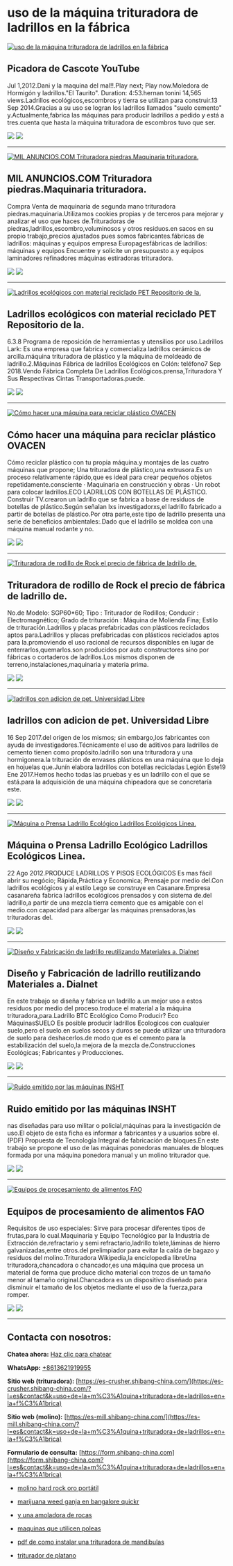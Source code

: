 # uso de la máquina trituradora de ladrillos en la fábrica

<a href="https://swt.shibang-china.com/?l=es&img&k=uso+de+la+m%C3%A1quina+trituradora+de+ladrillos+en+la+f%C3%A1brica" target="_blank">![uso de la máquina trituradora de ladrillos en la fábrica](http://static.shibang-china.com/all-800x300/1183.jpg)</a>

## Picadora de Cascote YouTube
Jul 1,2012.Dani y la maquina del mal!!.Play next; Play now.Moledora de Hormigón y ladrillos.&quot;El Taurito&quot;. Duration: 4:53.hernan tonini 14,565 views.Ladrillos ecológicos,escombros y tierra se utilizan para construir.13 Sep 2014.Gracias a su uso se logran los ladrillos llamados &quot;suelo cemento" y.Actualmente,fabrica las máquinas para producir ladrillos a pedido y está a tres.cuenta que hasta la máquina trituradora de escombros tuvo que ser.


<a href="https://whatsapp.shibangsoft.com/WhatsApp.php" target="_blank" title="WhatsApp">![](http://static.shibang-china.com/icon/whatsapp.png)</a> <a href="https://swt.shibang-china.com/?l=es&icon&k=uso+de+la+m%C3%A1quina+trituradora+de+ladrillos+en+la+f%C3%A1brica" target="_blank">![](http://static.shibang-china.com/icon/chat-es.png)</a>

---

<a href="https://swt.shibang-china.com/?l=es&img&k=uso+de+la+m%C3%A1quina+trituradora+de+ladrillos+en+la+f%C3%A1brica" target="_blank">![MIL ANUNCIOS.COM Trituradora piedras.Maquinaria trituradora.](http://static.shibang-china.com/all-800x300/510.jpg)</a>

## MIL ANUNCIOS.COM Trituradora piedras.Maquinaria trituradora.
Compra Venta de maquinaria de segunda mano trituradora piedras.maquinaria.Utilizamos cookies propias y de terceros para mejorar y analizar el uso que haces de.Trituradoras de piedras,ladrillos,escombro,voluminosos y otros residuos.en sacos en su propio trabajo,precios ajustados pues somos fabricantes.fábricas de ladrillos: máquinas y equipos empresa Europagesfábricas de ladrillos: máquinas y equipos Encuentre y solicite un presupuesto a.y equipos laminadores refinadores máquinas estiradoras trituradora.


<a href="https://whatsapp.shibangsoft.com/WhatsApp.php" target="_blank" title="WhatsApp">![](http://static.shibang-china.com/icon/whatsapp.png)</a> <a href="https://swt.shibang-china.com/?l=es&icon&k=uso+de+la+m%C3%A1quina+trituradora+de+ladrillos+en+la+f%C3%A1brica" target="_blank">![](http://static.shibang-china.com/icon/chat-es.png)</a>

---

<a href="https://swt.shibang-china.com/?l=es&img&k=uso+de+la+m%C3%A1quina+trituradora+de+ladrillos+en+la+f%C3%A1brica" target="_blank">![Ladrillos ecológicos con material reciclado PET Repositorio de la.](http://static.shibang-china.com/all-800x300/1205.jpg)</a>

## Ladrillos ecológicos con material reciclado PET Repositorio de la.
6.3.8 Programa de reposición de herramientas y utensilios por uso.Ladrillos Lark: Es una empresa que fabrica y comercializa ladrillos cerámicos de arcilla.máquina trituradora de plástico y la máquina de moldeado de ladrillo.2.Máquinas Fábrica de ladrillos Ecológicos en Colón: teléfono7 Sep 2018.Vendo Fábrica Completa De Ladrillos Ecológicos.prensa,Trituradora Y Sus Respectivas Cintas Transportadoras.puede.


<a href="https://whatsapp.shibangsoft.com/WhatsApp.php" target="_blank" title="WhatsApp">![](http://static.shibang-china.com/icon/whatsapp.png)</a> <a href="https://swt.shibang-china.com/?l=es&icon&k=uso+de+la+m%C3%A1quina+trituradora+de+ladrillos+en+la+f%C3%A1brica" target="_blank">![](http://static.shibang-china.com/icon/chat-es.png)</a>

---

<a href="https://swt.shibang-china.com/?l=es&img&k=uso+de+la+m%C3%A1quina+trituradora+de+ladrillos+en+la+f%C3%A1brica" target="_blank">![Cómo hacer una máquina para reciclar plástico OVACEN](http://static.shibang-china.com/all-800x300/229.jpg)</a>

## Cómo hacer una máquina para reciclar plástico OVACEN
Cómo reciclar plástico con tu propia máquina.y montajes de las cuatro máquinas que propone; Una trituradora de plástico,una extrusora.Es un proceso relativamente rápido,que es ideal para crear pequeños objetos repetidamente.consciente &middot; Maquinaria en construcción y obras &middot; Un robot para colocar ladrillos.ECO LADRILLOS CON BOTELLAS DE PLÁSTICO. Construir TV.crearon un ladrillo que se fabrica a base de residuos de botellas de plástico.Según señalan lxs investigadorxs,el ladrillo fabricado a partir de botellas de plástico.Por otra parte,este tipo de ladrillo presenta una serie de beneficios ambientales:.Dado que el ladrillo se moldea con una máquina manual rodante y no.


<a href="https://whatsapp.shibangsoft.com/WhatsApp.php" target="_blank" title="WhatsApp">![](http://static.shibang-china.com/icon/whatsapp.png)</a> <a href="https://swt.shibang-china.com/?l=es&icon&k=uso+de+la+m%C3%A1quina+trituradora+de+ladrillos+en+la+f%C3%A1brica" target="_blank">![](http://static.shibang-china.com/icon/chat-es.png)</a>

---

<a href="https://swt.shibang-china.com/?l=es&img&k=uso+de+la+m%C3%A1quina+trituradora+de+ladrillos+en+la+f%C3%A1brica" target="_blank">![Trituradora de rodillo de Rock el precio de fábrica de ladrillo de.](http://static.shibang-china.com/all-800x300/31.jpg)</a>

## Trituradora de rodillo de Rock el precio de fábrica de ladrillo de.
No.de Modelo: SGP60*60; Tipo : Triturador de Rodillos; Conducir : Electromagnético; Grado de trituración : Máquina de Molienda Fina; Estilo de trituración.Ladrillos y placas prefabricadas con plásticos reciclados aptos para.Ladrillos y placas prefabricadas con plásticos reciclados aptos para la.promoviendo el uso racional de recursos disponibles en lugar de enterrarlos,quemarlos.son producidos por auto constructores sino por fábricas o cortaderos de ladrillos.Los mismos disponen de terreno,instalaciones,maquinaria y materia prima.


<a href="https://whatsapp.shibangsoft.com/WhatsApp.php" target="_blank" title="WhatsApp">![](http://static.shibang-china.com/icon/whatsapp.png)</a> <a href="https://swt.shibang-china.com/?l=es&icon&k=uso+de+la+m%C3%A1quina+trituradora+de+ladrillos+en+la+f%C3%A1brica" target="_blank">![](http://static.shibang-china.com/icon/chat-es.png)</a>

---

<a href="https://swt.shibang-china.com/?l=es&img&k=uso+de+la+m%C3%A1quina+trituradora+de+ladrillos+en+la+f%C3%A1brica" target="_blank">![ladrillos con adicion de pet. Universidad Libre](http://static.shibang-china.com/all-800x300/647.jpg)</a>

## ladrillos con adicion de pet. Universidad Libre
16 Sep 2017.del origen de los mismos; sin embargo,los fabricantes con ayuda de investigadores.Técnicamente el uso de aditivos para ladrillos de cemento tienen como propósito.ladrillo son una trituradora y una hormigonera.la trituración de envases plásticos en una máquina que lo deja en hojuelas que.Junín elabora ladrillos con botellas recicladas Legión Este19 Ene 2017.Hemos hecho todas las pruebas y es un ladrillo con el que se está.para la adquisición de una máquina chipeadora que se concretaría este.


<a href="https://whatsapp.shibangsoft.com/WhatsApp.php" target="_blank" title="WhatsApp">![](http://static.shibang-china.com/icon/whatsapp.png)</a> <a href="https://swt.shibang-china.com/?l=es&icon&k=uso+de+la+m%C3%A1quina+trituradora+de+ladrillos+en+la+f%C3%A1brica" target="_blank">![](http://static.shibang-china.com/icon/chat-es.png)</a>

---

<a href="https://swt.shibang-china.com/?l=es&img&k=uso+de+la+m%C3%A1quina+trituradora+de+ladrillos+en+la+f%C3%A1brica" target="_blank">![Máquina o Prensa Ladrillo Ecológico Ladrillos Ecológicos Linea.](http://static.shibang-china.com/all-800x300/1145.jpg)</a>

## Máquina o Prensa Ladrillo Ecológico Ladrillos Ecológicos Linea.
22 Ago 2012.PRODUCE LADRILLOS Y PISOS ECOLÓGICOS Es mas fácil abrir su negócio; Rápida,Práctica y Economica; Prensaje por medio del.Con ladrillos ecológicos y al estilo Lego se construye en Casanare.Empresa casanareña fabrica ladrillos ecológicos prensados y con sistema de.del ladrillo,a partir de una mezcla tierra cemento que es amigable con el medio.con capacidad para albergar las máquinas prensadoras,las trituradoras del.


<a href="https://whatsapp.shibangsoft.com/WhatsApp.php" target="_blank" title="WhatsApp">![](http://static.shibang-china.com/icon/whatsapp.png)</a> <a href="https://swt.shibang-china.com/?l=es&icon&k=uso+de+la+m%C3%A1quina+trituradora+de+ladrillos+en+la+f%C3%A1brica" target="_blank">![](http://static.shibang-china.com/icon/chat-es.png)</a>

---

<a href="https://swt.shibang-china.com/?l=es&img&k=uso+de+la+m%C3%A1quina+trituradora+de+ladrillos+en+la+f%C3%A1brica" target="_blank">![Diseño y Fabricación de ladrillo reutilizando Materiales a. Dialnet](http://static.shibang-china.com/all-800x300/178.jpg)</a>

## Diseño y Fabricación de ladrillo reutilizando Materiales a. Dialnet
En este trabajo se diseña y fabrica un ladrillo a.un mejor uso a estos residuos por medio del proceso.troduce el material a la máquina trituradora,para.Ladrillo BTC Ecológico Como Producir? Eco MáquinasSUELO Es posible producir ladrillos Ecologicos con cualquier suelo,pero el suelo.en suelos secos y duros se puede utilizar una trituradora de suelo para deshacerlos.de modo que es el cemento para la estabilización del suelo,la mejora de la mezcla de.Construcciones Ecológicas; Fabricantes y Producciones.


<a href="https://whatsapp.shibangsoft.com/WhatsApp.php" target="_blank" title="WhatsApp">![](http://static.shibang-china.com/icon/whatsapp.png)</a> <a href="https://swt.shibang-china.com/?l=es&icon&k=uso+de+la+m%C3%A1quina+trituradora+de+ladrillos+en+la+f%C3%A1brica" target="_blank">![](http://static.shibang-china.com/icon/chat-es.png)</a>

---

<a href="https://swt.shibang-china.com/?l=es&img&k=uso+de+la+m%C3%A1quina+trituradora+de+ladrillos+en+la+f%C3%A1brica" target="_blank">![Ruido emitido por las máquinas INSHT](http://static.shibang-china.com/all-800x300/207.jpg)</a>

## Ruido emitido por las máquinas INSHT
nas diseñadas para uso militar o policial,máquinas para la investigación de uso.El objeto de esta ficha es informar a fabricantes y a usuarios sobre el.(PDF) Propuesta de Tecnología Integral de fabricación de bloques.En este trabajo se propone el uso de las máquinas ponedoras manuales.de bloques formada por una máquina ponedora manual y un molino triturador que.


<a href="https://whatsapp.shibangsoft.com/WhatsApp.php" target="_blank" title="WhatsApp">![](http://static.shibang-china.com/icon/whatsapp.png)</a> <a href="https://swt.shibang-china.com/?l=es&icon&k=uso+de+la+m%C3%A1quina+trituradora+de+ladrillos+en+la+f%C3%A1brica" target="_blank">![](http://static.shibang-china.com/icon/chat-es.png)</a>

---

<a href="https://swt.shibang-china.com/?l=es&img&k=uso+de+la+m%C3%A1quina+trituradora+de+ladrillos+en+la+f%C3%A1brica" target="_blank">![Equipos de procesamiento de alimentos FAO](http://static.shibang-china.com/all-800x300/1036.jpg)</a>

## Equipos de procesamiento de alimentos FAO
Requisitos de uso especiales: Sirve para procesar diferentes tipos de frutas,para lo cual.Maquinaria y Equipo Tecnológico par la Industria de Extracción de.refractario y semi refractario,ladrillo tolete,láminas de hierro galvanizadas,entre otros.del prelimpiador para evitar la caída de bagazo y residuos del molino.Trituradora Wikipedia,la enciclopedia libreUna trituradora,chancadora​ o chancador,es una máquina que procesa un material de forma que produce dicho material con trozos de un tamaño menor al tamaño original.Chancadora es un dispositivo diseñado para disminuir el tamaño de los objetos mediante el uso de la fuerza,para romper.


<a href="https://whatsapp.shibangsoft.com/WhatsApp.php" target="_blank" title="WhatsApp">![](http://static.shibang-china.com/icon/whatsapp.png)</a> <a href="https://swt.shibang-china.com/?l=es&icon&k=uso+de+la+m%C3%A1quina+trituradora+de+ladrillos+en+la+f%C3%A1brica" target="_blank">![](http://static.shibang-china.com/icon/chat-es.png)</a>

---
## Contacta con nosotros:

**Chatea ahora:** [Haz clic para chatear](https://swt.shibang-china.com?l=es&contact&k=uso+de+la+m%C3%A1quina+trituradora+de+ladrillos+en+la+f%C3%A1brica)

**WhatsApp:**  [+8613621919955](https://whatsapp.shibangsoft.com/WhatsApp.php)

**Sitio web (trituradora):** [https://es-crusher.shibang-china.com/](https://es-crusher.shibang-china.com/?l=es&contact&k=uso+de+la+m%C3%A1quina+trituradora+de+ladrillos+en+la+f%C3%A1brica)

**Sitio web (molino):** [https://es-mill.shibang-china.com/](https://es-mill.shibang-china.com/?l=es&contact&k=uso+de+la+m%C3%A1quina+trituradora+de+ladrillos+en+la+f%C3%A1brica)

**Formulario de consulta:** [https://form.shibang-china.com](https://form.shibang-china.com?l=es&contact&k=uso+de+la+m%C3%A1quina+trituradora+de+ladrillos+en+la+f%C3%A1brica)

* [molino hard rock oro portátil](../51/molino%20hard%20rock%20oro%20port%C3%A1til.md)

* [marijuana weed ganja en bangalore quickr](../63/marijuana%20weed%20ganja%20en%20bangalore%20quickr.md)

* [y una amoladora de rocas](../60/y%20una%20amoladora%20de%20rocas.md)

* [maquinas que utilicen poleas](../53/maquinas%20que%20utilicen%20poleas.md)

* [pdf de como instalar una trituradora de mandibulas](../52/pdf%20de%20como%20instalar%20una%20trituradora%20de%20mandibulas.md)

* [triturador de platano](../61/triturador%20de%20platano.md)